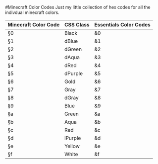 #Minecraft Color Codes
Just my little collection of hex codes for all the indivdual minecraft colors.

Minecraft Color Code  | CSS Class | Essentials Color Codes
------------- | ------------- | -------------
§0|Black|&0
§1|dBlue|&1
§2|dGreen|&2
§3|dAqua|&3
§4|dRed|&4
§5|dPurple|&5
§6|Gold|&6
§7|Gray|&7
§8|dGray|&8
§9|Blue|&9
§a|Green|&a
§b|Aqua|&b
§c|Red|&c
§d|lPurple|&d
§e|Yellow|&e
§f|White|&f
